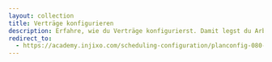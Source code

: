 ```yaml
---
layout: collection
title: Verträge konfigurieren
description: Erfahre, wie du Verträge konfigurierst. Damit legst du Arbeitszeiten, Unternehmens- und Planungsregeln fest.
redirect_to:
  - https://academy.injixo.com/scheduling-configuration/planconfig-080-de-set-up-contracts
---
```

